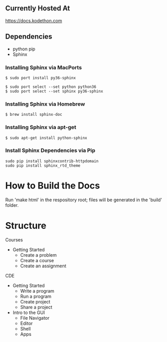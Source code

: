 ## Currently Hosted At
https://docs.kodethon.com

## Dependencies

- python pip
- Sphinx

### Installing Sphinx via MacPorts

```
$ sudo port install py36-sphinx
```

```
$ sudo port select --set python python36
$ sudo port select --set sphinx py36-sphinx
```

### Installing Sphinx via Homebrew 

```
$ brew install sphinx-doc
```

### Installing Sphinx via apt-get

```
$ sudo apt-get install python-sphinx
```

### Install Sphinx Dependencies via Pip

```
sudo pip install sphinxcontrib-httpdomain
sudo pip install sphinx_rtd_theme
```

# How to Build the Docs
Run 'make html' in the respository root; files will be generated in the 'build' folder.


# Structure

Courses

* Getting Started
  * Create a problem	
  * Create a course
  * Create an assignment

CDE

* Getting Started
  * Write a program
  * Run a program
  * Create project
  * Share a project
* Intro to the GUI
  * File Navigator
  * Editor
  * Shell
  * Apps
